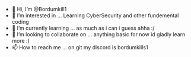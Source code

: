 - 👋 Hi, I’m @Bordumkill1
- 👀 I’m interested in ... Learning CyberSecurity and other fundemental coding 
- 🌱 I’m currently learning ... as much as i can i guess ahha :/
- 💞️ I’m looking to collaborate on ... anything basic for now id gladly learn more :)
- 📫 How to reach me ... on git my discord is bordumkills1

<!---
Bordumkill1/Bordumkill1 is a ✨ special ✨ repository because its `README.md` (this file) appears on your GitHub profile.
You can click the Preview link to take a look at your changes.
--->
